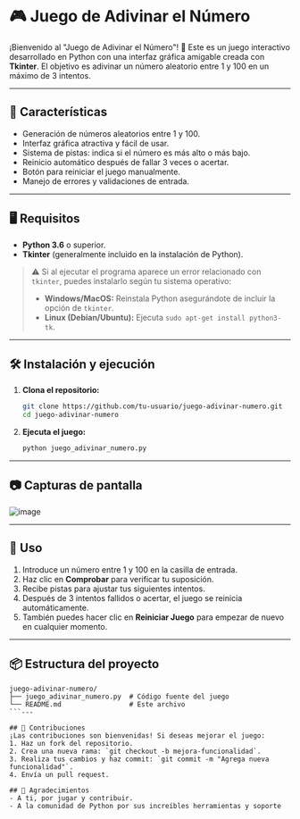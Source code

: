 # 🎮 Juego de Adivinar el Número

¡Bienvenido al "Juego de Adivinar el Número"! 🎲 Este es un juego interactivo desarrollado en Python con una interfaz gráfica amigable creada con **Tkinter**. El objetivo es adivinar un número aleatorio entre 1 y 100 en un máximo de 3 intentos.

---

## 🚀 Características
- Generación de números aleatorios entre 1 y 100.
- Interfaz gráfica atractiva y fácil de usar.
- Sistema de pistas: indica si el número es más alto o más bajo.
- Reinicio automático después de fallar 3 veces o acertar.
- Botón para reiniciar el juego manualmente.
- Manejo de errores y validaciones de entrada.

---

## 🖥️ Requisitos
- **Python 3.6** o superior.
- **Tkinter** (generalmente incluido en la instalación de Python).

> ⚠️ Si al ejecutar el programa aparece un error relacionado con `tkinter`, puedes instalarlo según tu sistema operativo:
>
> - **Windows/MacOS:** Reinstala Python asegurándote de incluir la opción de `tkinter`.
> - **Linux (Debian/Ubuntu):** Ejecuta `sudo apt-get install python3-tk`.

---

## 🛠️ Instalación y ejecución
1. **Clona el repositorio:**
   ```bash
   git clone https://github.com/tu-usuario/juego-adivinar-numero.git
   cd juego-adivinar-numero
   ```

2. **Ejecuta el juego:**
   ```bash
   python juego_adivinar_numero.py
   ```

---

## 📷 Capturas de pantalla
![image](https://github.com/user-attachments/assets/2ba762a1-8229-4993-9e06-331c947cd20a)


---

## 📝 Uso
1. Introduce un número entre 1 y 100 en la casilla de entrada.
2. Haz clic en **Comprobar** para verificar tu suposición.
3. Recibe pistas para ajustar tus siguientes intentos.
4. Después de 3 intentos fallidos o acertar, el juego se reinicia automáticamente.
5. También puedes hacer clic en **Reiniciar Juego** para empezar de nuevo en cualquier momento.

---

## 📦 Estructura del proyecto
```plaintext
juego-adivinar-numero/
├── juego_adivinar_numero.py  # Código fuente del juego
└── README.md                 # Este archivo
```---

## 🤝 Contribuciones
¡Las contribuciones son bienvenidas! Si deseas mejorar el juego:
1. Haz un fork del repositorio.
2. Crea una nueva rama: `git checkout -b mejora-funcionalidad`.
3. Realiza tus cambios y haz commit: `git commit -m "Agrega nueva funcionalidad"`.
4. Envía un pull request.

## 🙌 Agradecimientos
- A ti, por jugar y contribuir.
- A la comunidad de Python por sus increíbles herramientas y soporte
